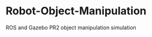 Robot-Object-Manipulation
=========================

ROS and Gazebo PR2 object manipulation simulation
